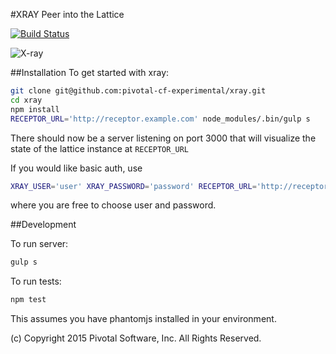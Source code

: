 #XRAY
Peer into the Lattice 

[![Build Status](https://travis-ci.org/pivotal-cf-experimental/xray.svg?branch=master)](https://travis-ci.org/pivotal-cf-experimental/xray)

![X-ray](../master/lattice-xray.png?raw=true)

##Installation
To get started with xray:
```sh
git clone git@github.com:pivotal-cf-experimental/xray.git
cd xray
npm install
RECEPTOR_URL='http://receptor.example.com' node_modules/.bin/gulp s
```
There should now be a server listening on port 3000 that will visualize the state of the lattice instance at `RECEPTOR_URL`

If you would like basic auth, use
```sh
XRAY_USER='user' XRAY_PASSWORD='password' RECEPTOR_URL='http://receptor.example.com' node_module/.bin/gulp s
```
where you are free to choose user and password.

##Development

To run server:
```sh
gulp s
```

To run tests:
```sh
npm test
```

This assumes you have phantomjs installed in your environment.

(c) Copyright 2015 Pivotal Software, Inc. All Rights Reserved.
